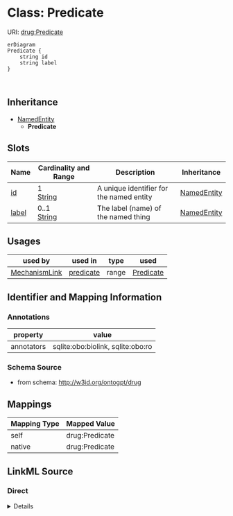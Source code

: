 

# Class: Predicate



URI: [drug:Predicate](http://w3id.org/ontogpt/drug/Predicate)



```mermaid
erDiagram
Predicate {
    string id  
    string label  
}



```




## Inheritance
* [NamedEntity](NamedEntity.md)
    * **Predicate**



## Slots

| Name | Cardinality and Range | Description | Inheritance |
| ---  | --- | --- | --- |
| [id](id.md) | 1 <br/> [String](String.md) | A unique identifier for the named entity | [NamedEntity](NamedEntity.md) |
| [label](label.md) | 0..1 <br/> [String](String.md) | The label (name) of the named thing | [NamedEntity](NamedEntity.md) |





## Usages

| used by | used in | type | used |
| ---  | --- | --- | --- |
| [MechanismLink](MechanismLink.md) | [predicate](predicate.md) | range | [Predicate](Predicate.md) |






## Identifier and Mapping Information





### Annotations

| property | value |
| --- | --- |
| annotators | sqlite:obo:biolink, sqlite:obo:ro |



### Schema Source


* from schema: http://w3id.org/ontogpt/drug





## Mappings

| Mapping Type | Mapped Value |
| ---  | ---  |
| self | drug:Predicate |
| native | drug:Predicate |





## LinkML Source

<!-- TODO: investigate https://stackoverflow.com/questions/37606292/how-to-create-tabbed-code-blocks-in-mkdocs-or-sphinx -->

### Direct

<details>
```yaml
name: Predicate
annotations:
  annotators:
    tag: annotators
    value: sqlite:obo:biolink, sqlite:obo:ro
from_schema: http://w3id.org/ontogpt/drug
is_a: NamedEntity

```
</details>

### Induced

<details>
```yaml
name: Predicate
annotations:
  annotators:
    tag: annotators
    value: sqlite:obo:biolink, sqlite:obo:ro
from_schema: http://w3id.org/ontogpt/drug
is_a: NamedEntity
attributes:
  id:
    name: id
    annotations:
      prompt.skip:
        tag: prompt.skip
        value: 'true'
    description: A unique identifier for the named entity
    comments:
    - this is populated during the grounding and normalization step
    from_schema: http://w3id.org/ontogpt/drug
    rank: 1000
    identifier: true
    alias: id
    owner: Predicate
    domain_of:
    - NamedEntity
    - Publication
    range: string
    required: true
  label:
    name: label
    annotations:
      owl:
        tag: owl
        value: AnnotationProperty, AnnotationAssertion
    description: The label (name) of the named thing
    from_schema: http://w3id.org/ontogpt/drug
    aliases:
    - name
    rank: 1000
    slot_uri: rdfs:label
    alias: label
    owner: Predicate
    domain_of:
    - NamedEntity
    range: string

```
</details>